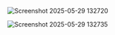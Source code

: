 
![Screenshot 2025-05-29 132720](https://github.com/user-attachments/assets/1c868c1a-d94b-4bea-bcdc-b33c54884a71)

![Screenshot 2025-05-29 132735](https://github.com/user-attachments/assets/4ce12476-4dd7-4a8e-b6c7-030d5add3f31)




